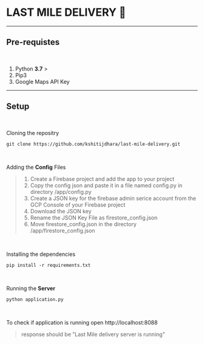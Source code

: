 # LAST MILE DELIVERY 🚚
---

## Pre-requistes
<br>

1. Python **3.7** >
2. Pip3 
3. Google Maps API Key

---

## Setup

<br>

Cloning the repositry
<br>

```
git clone https://github.com/kshitijdhara/last-mile-delivery.git
```
<br>

Adding the **Config** Files
> 1. Create a Firebase project and add the app to your project 
> 2. Copy the config json and paste it in a file named config.py in directory /app/config.py
> 3. Create a JSON key for the firebase admin serice account from the GCP Console of your Firebase project
> 4. Download the JSON key
> 5. Rename the JSON Key File as firestore_config.json
> 6. Move firestore_config.json in the directory /app/firestore_config.json 

<br>

Installing the dependencies

```
pip install -r requirements.txt
```
<br>

Running the **Server**

```
python application.py
```
<br>

To check if application is running open http://localhost:8088
> response should be
> "Last Mile delivery server is running" 
